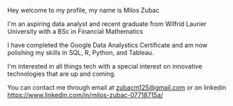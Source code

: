 Hey welcome to my profile, my name is Milos Zubac

I'm an aspiring data analyst and recent graduate from Wilfrid Laurier University with a BSc in Financial Mathematics

I have completed the Google Data Analystics Certificate and am now polishing my skills in SQL, R, Python, and Tableau.

I'm interested in all things tech with a special interest on innovative technologies that are up and coming.

You can contact me through email at zubacm125@gmail.com or on linkedin https://www.linkedin.com/in/milos-zubac-07718715a/
